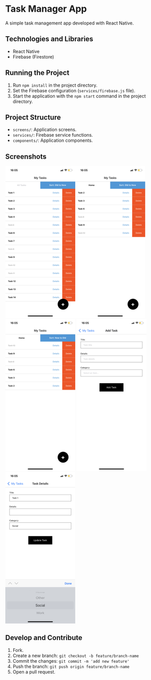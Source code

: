 # Task Manager App
A simple task management app developed with React Native.

## Technologies and Libraries
- React Native
- Firebase (Firestore)

## Running the Project
1. Run `npm install` in the project directory.
2. Set the Firebase configuration (`services/firebase.js` file).
3. Start the application with the `npm start` command in the project directory.

## Project Structure
- `screens/`: Application screens.
- `services/`: Firebase service functions.
- `components/`: Application components.

## Screenshots
<img src="assets/screenshots/screenshot_1.PNG" width="220" alt="Screenshot 1"><img src="assets/screenshots/screenshot_2.PNG" width="220" alt="Screenshot 2">
<img src="assets/screenshots/screenshot_3.PNG" width="220" alt="Screenshot 3">
<img src="assets/screenshots/screenshot_4.PNG" width="220" alt="Screenshot 4">
<img src="assets/screenshots/screenshot_5.PNG" width="220" alt="Screenshot 5">

## Develop and Contribute
1. Fork.
2. Create a new branch: `git checkout -b feature/branch-name`
3. Commit the changes: `git commit -m 'add new feature'`
4. Push the branch: `git push origin feature/branch-name`
5. Open a pull request.
